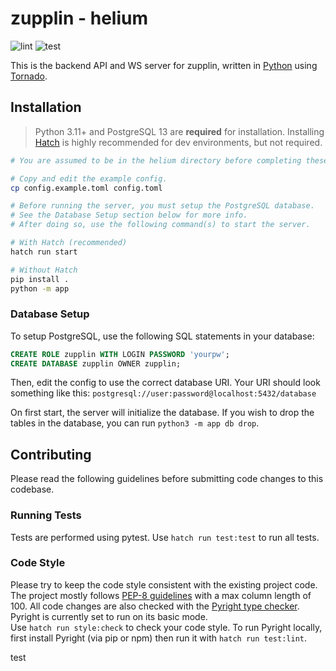 # zupplin - helium

![lint](https://github.com/Fyssion/zupplin/actions/workflows/helium_lint.yml/badge.svg)
![test](https://github.com/Fyssion/zupplin/actions/workflows/helium_test.yml/badge.svg)

This is the backend API and WS server for zupplin, written in [Python](https://www.python.org/) using [Tornado](https://www.tornadoweb.org/).

## Installation

> Python 3.11+ and PostgreSQL 13 are **required** for installation.
> Installing [Hatch](hatch.pypa.io/) is highly recommended for dev environments, but not required.

```sh
# You are assumed to be in the helium directory before completing these steps.

# Copy and edit the example config.
cp config.example.toml config.toml

# Before running the server, you must setup the PostgreSQL database.
# See the Database Setup section below for more info.
# After doing so, use the following command(s) to start the server.

# With Hatch (recommended)
hatch run start

# Without Hatch
pip install .
python -m app
```

### Database Setup

To setup PostgreSQL, use the following SQL statements in your database:

```sql
CREATE ROLE zupplin WITH LOGIN PASSWORD 'yourpw';
CREATE DATABASE zupplin OWNER zupplin;
```

Then, edit the config to use the correct database URI.
Your URI should look something like this:
`postgresql://user:password@localhost:5432/database`

On first start, the server will initialize the database.
If you wish to drop the tables in the database, you can run `python3 -m app db drop`.

## Contributing

Please read the following guidelines before submitting code changes to this codebase.

### Running Tests

Tests are performed using pytest. Use `hatch run test:test` to run all tests.

### Code Style

Please try to keep the code style consistent with the existing project code.
The project mostly follows [PEP-8 guidelines](https://python.org/dev/peps/pep-0008) with a max column length of 100.
All code changes are also checked with the [Pyright type checker](https://github.com/microsoft/pyright).
Pyright is currently set to run on its basic mode.  
Use `hatch run style:check` to check your code style.
To run Pyright locally, first install Pyright (via pip or npm) then run it with `hatch run test:lint`.

test


